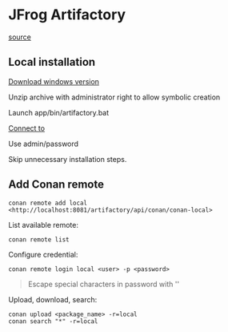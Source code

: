# JFrog Artifactory

[source](https://docs.conan.io/2/tutorial/conan_repositories/setting_up_conan_remotes/artifactory/artifactory_ce_cpp.html#artifactory-ce-cpp)

## Local installation

[Download windows version](https://conan.io/downloads)

Unzip archive with administrator right to allow symbolic creation

Launch app/bin/artifactory.bat

[Connect to](http://localhost:8081)

Use admin/password

Skip unnecessary installation steps.

## Add Conan remote

```console
conan remote add local <http://localhost:8081/artifactory/api/conan/conan-local>
```

List available remote:

```console
conan remote list
```

Configure credential:

```console
conan remote login local <user> -p <password>
```

> Escape special characters in password with '\'

Upload, download, search:

```console
conan upload <package_name> -r=local
conan search "*" -r=local
```
